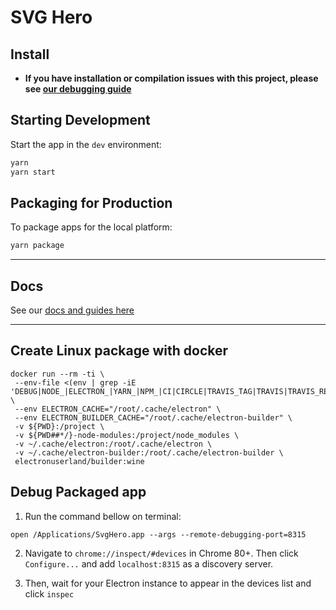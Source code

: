 # SVG Hero

## Install

- **If you have installation or compilation issues with this project, please see [our debugging guide](https://github.com/electron-react-boilerplate/electron-react-boilerplate/issues/400)**

## Starting Development

Start the app in the `dev` environment:

```bash
yarn
yarn start
```

## Packaging for Production

To package apps for the local platform:

```bash
yarn package
```

---

## Docs

See our [docs and guides here](https://electron-react-boilerplate.js.org/docs/installation)

---

## Create Linux package with docker

```
docker run --rm -ti \
 --env-file <(env | grep -iE 'DEBUG|NODE_|ELECTRON_|YARN_|NPM_|CI|CIRCLE|TRAVIS_TAG|TRAVIS|TRAVIS_REPO_|TRAVIS_BUILD_|TRAVIS_BRANCH|TRAVIS_PULL_REQUEST_|APPVEYOR_|CSC_|GH_|GITHUB_|BT_|AWS_|STRIP|BUILD_') \
 --env ELECTRON_CACHE="/root/.cache/electron" \
 --env ELECTRON_BUILDER_CACHE="/root/.cache/electron-builder" \
 -v ${PWD}:/project \
 -v ${PWD##*/}-node-modules:/project/node_modules \
 -v ~/.cache/electron:/root/.cache/electron \
 -v ~/.cache/electron-builder:/root/.cache/electron-builder \
 electronuserland/builder:wine
```

## Debug Packaged app

1. Run the command bellow on terminal:

```
open /Applications/SvgHero.app --args --remote-debugging-port=8315
```

2. Navigate to `chrome://inspect/#devices` in Chrome 80+. Then click `Configure...` and add `localhost:8315` as a discovery server.

3. Then, wait for your Electron instance to appear in the devices list and click `inspec`
